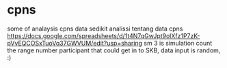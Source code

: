 # cpns
some of analaysis cpns data
sedikit analissi tentang data cpns
https://docs.google.com/spreadsheets/d/1t4N7qGwJpt9olXfz1P7zK-pVvEQCOSxTuoVq37GWVUM/edit?usp=sharing
sm 3 is simulation count the range number participant that could get in to SKB, data input is random, :)
